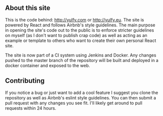 About this site
---------------

This is the code behind: http://yulfy.com or http://yulfy.eu.  The site is powered by React and follows Airbnb's style guidelines.  The main purpose in opening the site's code out to the public is to enforce stricter guidelines on myself (as I don't want to publish crap code) as well as acting as an example or template to others who want to create their own personal React site.  

The site is now part of a CI system using Jenkins and Docker.  Any changes pushed to the master branch of the repository will be built and deployed in a docker container and exposed to the web.  

Contributing
------------

If you notice a bug or just want to add a cool feature I suggest you clone the repository as well as Airbnb's eslint style guidelines.  You can then submit a pull request with any changes you see fit.  I'll likely get around to pull requests within 24 hours.  
